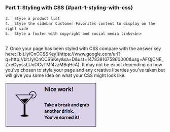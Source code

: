 ### Part 1:  Styling with CSS {#part-1-styling-with-css}



    
    
    3.  Style a product list
    4.  Style the sidebar Customer Favorites content to display on the right side
    5.  Style a footer with copyright and social media links<br>
<br>
7.  Once your page has been styled with CSS compare with the answer key here: [bit.ly/CnCCSSKey](https://www.google.com/url?q=http://bit.ly/CnCCSSKey&sa=D&ust=1478381675860000&usg=AFQjCNE_ZxeCyyssLUoOCvTMf4zzMBqHcA). It may not be exact depending on how you’ve chosen to style your page and any creative liberties you’ve taken but will give you some idea on what your CSS might look like.

![](../images/drink.png)